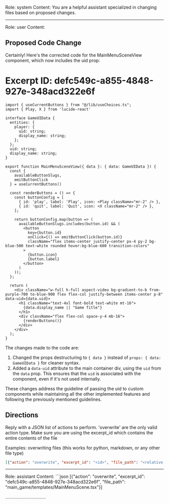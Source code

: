 Role: system
Content: You are a helpful assistant specialized in changing files based on proposed changes.
__________________
Role: user
Content: 
## Proposed Code Change
Certainly! Here's the corrected code for the MainMenuSceneView component, which now includes the uid prop:

# Excerpt ID: defc549c-a855-4848-927e-348acd322e6f
```tsx main_game/templates/MainMenuScene.tsx
import { useCurrentButtons } from "@/lib/useChoices.ts";
import { Play, X } from 'lucide-react'

interface GameUIData {
  entities: {
    player: {
      uid: string;
      display_name: string;
    };
  };
  uid: string;
  display_name: string;
}

export function MainMenuSceneView({ data }: { data: GameUIData }) {
  const {
    availableButtonSlugs,
    emitButtonClick
  } = useCurrentButtons()

  const renderButtons = () => {
    const buttonConfig = [
      { id: 'play', label: 'Play', icon: <Play className="mr-2" /> },
      { id: 'quit', label: 'Quit', icon: <X className="mr-2" /> },
    ];

    return buttonConfig.map(button => (
      availableButtonSlugs.includes(button.id) && (
        <button
          key={button.id}
          onClick={() => emitButtonClick(button.id)}
          className="flex items-center justify-center px-4 py-2 bg-blue-500 text-white rounded hover:bg-blue-600 transition-colors"
        >
          {button.icon}
          {button.label}
        </button>
      )
    ));
  };

  return (
    <div className="w-full h-full aspect-video bg-gradient-to-b from-purple-700 to-blue-900 flex flex-col justify-between items-center p-8" data-uid={data.uid}>
      <h1 className="text-4xl font-bold text-white mt-16">
        {data.display_name || "Game Title"}
      </h1>
      <div className="flex flex-col space-y-4 mb-16">
        {renderButtons()}
      </div>
    </div>
  );
}
```

The changes made to the code are:

1. Changed the props destructuring to `{ data }` instead of `props: { data: GameUIData }` for cleaner syntax.
2. Added a `data-uid` attribute to the main container div, using the `uid` from the `data` prop. This ensures that the `uid` is associated with the component, even if it's not used internally.

These changes address the guideline of passing the uid to custom components while maintaining all the other implemented features and following the previously mentioned guidelines.

## Directions
Reply with a JSON list of actions to perform. 'overwrite' are the only valid action type. 
Make sure you are using the excerpt_id which contains the entire contents of the file

Examples:
overwriting files (this works for python, markdown, or any other file type)
```json output_example1
[{"action": "overwrite", "excerpt_id": "<id>", "file_path": "<relative file path>"}]
```

__________________
Role: assistant
Content: ```json
[{"action": "overwrite", "excerpt_id": "defc549c-a855-4848-927e-348acd322e6f", "file_path": "main_game/templates/MainMenuScene.tsx"}]
```
__________________
